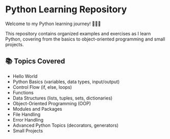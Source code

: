 # Python Learning Repository

Welcome to my Python learning journey! 👨‍💻🐍

This repository contains organized examples and exercises as I learn Python, covering from the basics to object-oriented programming and small projects.

## 📚 Topics Covered

- Hello World
- Python Basics (variables, data types, input/output)
- Control Flow (if, else, loops)
- Functions
- Data Structures (lists, tuples, sets, dictionaries)
- Object-Oriented Programming (OOP)
- Modules and Packages
- File Handling
- Error Handling
- Advanced Python Topics (decorators, generators)
- Small Projects
